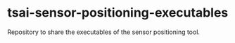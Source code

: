 # tsai-sensor-positioning-executables
Repository to share the executables of the sensor positioning tool.
